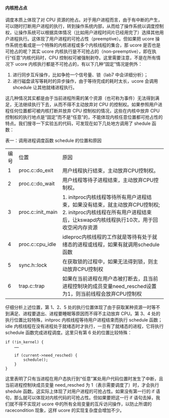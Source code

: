 #### 内核抢占点

调度本质上体现了对 CPU 资源的抢占。对于用户进程而言，由于有中断的产生，可以随时打断用户进程的执行，转到操作系统内部，从而给了操作系统以调度控制权，让操作系统可以根据具体情况（比如用户进程时间片已经用完了）选择其他用户进程执行。这体现了用户进程的可抢占性（preemptive）。但如果把 ucore 操作系统也看成是一个特殊的内核进程或多个内核线程的集合，那 ucore 是否也是可抢占的呢？其实 ucore 内核执行是不可抢占的（non-preemptive），即在执行“任意”内核代码时，CPU 控制权可被强制剥夺。这里需要注意，不是在所有情况下 ucore 内核执行都是不可抢占的，有以下几种“固定”情况是例外：

1. 进行同步互斥操作，比如争抢一个信号量、锁（lab7 中会详细分析）；
2. 进行磁盘读写等耗时的异步操作，由于等待完成的耗时太长，ucore 会调用 shcedule 让其他就绪进程执行。

这几种情况其实都是由于当前进程所需的某个资源（也可称为事件）无法得到满足，无法继续执行下去，从而不得不主动放弃对 CPU 的控制权。如果参照用户进程任何位置都可被内核打断并放弃 CPU 控制权的情况，这些在内核中放弃 CPU 控制权的执行地点是“固定”而不是“任意”的，不能体现内核任意位置都可抢占性的特点。我们搜寻一下实验五的代码，可发现在如下几处地方调用了 shedule 函数：

表一：调用进程调度函数 schedule 的位置和原因

<table>
<tr><td>编号</td><td>位置</td><td>原因</td></tr>
<tr><td>1</td><td>proc.c::do_exit</td><td>用户线程执行结束，主动放弃CPU控制权。</td></tr>
<tr><td>2</td><td>proc.c::do_wait</td><td>用户线程等待子进程结束，主动放弃CPU控制权。</td></tr>
<tr><td>3</td><td>proc.c::init_main</td><td>1.  initproc内核线程等待所有用户进程结束，如果没有结束，就主动放弃CPU控制权;
2.  initproc内核线程在所有用户进程结束后，让kswapd内核线程执行10次，用于回收空闲内存资源</td></tr>
<tr><td>4</td><td>proc.c::cpu_idle</td><td>idleproc内核线程的工作就是等待有处于就绪态的进程或线程，如果有就调用schedule函数</td></tr>
<tr><td>5</td><td>sync.h::lock</td><td>在获取锁的过程中，如果无法得到锁，则主动放弃CPU控制权</td></tr>
<tr><td>6</td><td>trap.c::trap</td><td>如果在当前进程在用户态被打断去，且当前进程控制块的成员变量need_resched设置为1，则当前线程会放弃CPU控制权</td></tr>
</table>

仔细分析上述位置，第 1、2、5 处的执行位置体现了由于获取某种资源一时等不到满足、进程要退出、进程要睡眠等原因而不得不主动放弃 CPU。第 3、4 处的执行位置比较特殊，initproc 内核线程等待用户进程结束而执行 schedule 函数；idle 内核线程在没有进程处于就绪态时才执行，一旦有了就绪态的进程，它将执行 schedule 函数完成进程调度。这里只有第 6 处的位置比较特殊：

```
if (!in_kernel) {
	……

	if (current->need_resched) {
		schedule();
	}
}
```

这里表明了只有当进程在用户态执行到“任意”某处用户代码位置时发生了中断，且当前进程控制块成员变量 need_resched 为 1（表示需要调度了）时，才会执行 shedule 函数。这实际上体现了对用户进程的可抢占性。如果没有第一行的 if 语句，那么就可以体现对内核代码的可抢占性。但如果要把这一行 if 语句去掉，我们就不得不实现对 ucore 中的所有全局变量的互斥访问操作，以防止所谓的 racecondition 现象，这样 ucore 的实现复杂度会增加不少。
